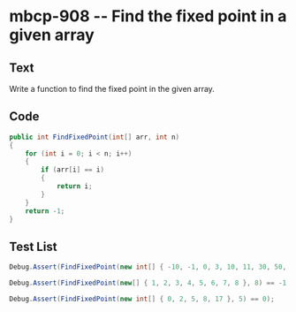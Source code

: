 # mbcp-908 -- Find the fixed point in a given array

## Text

Write a function to find the fixed point in the given array.

## Code

```csharp
public int FindFixedPoint(int[] arr, int n) 
{ 
    for (int i = 0; i < n; i++) 
    { 
        if (arr[i] == i) 
        { 
            return i; 
        } 
    } 
    return -1; 
}
```

## Test List

```csharp
Debug.Assert(FindFixedPoint(new int[] { -10, -1, 0, 3, 10, 11, 30, 50, 100 }, 9) == 3);
```

```csharp
Debug.Assert(FindFixedPoint(new[] { 1, 2, 3, 4, 5, 6, 7, 8 }, 8) == -1);
```

```csharp
Debug.Assert(FindFixedPoint(new int[] { 0, 2, 5, 8, 17 }, 5) == 0);
```
